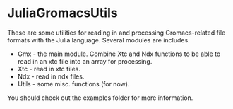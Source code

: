 JuliaGromacsUtils
=================

These are some utilities for reading in and processing Gromacs-related file formats with the
Julia language. Several modules are includes.

*  Gmx - the main module. Combine Xtc and Ndx functions to be able to read in an xtc file into an
   array for processing.
*  Xtc - read in xtc files.
*  Ndx - read in ndx files.
*  Utils - some misc. functions (for now).

You should check out the examples folder for more information.
